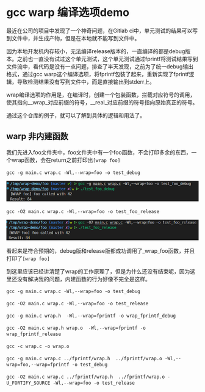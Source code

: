 # gcc warp 编译选项demo

最近在公司的项目中发现了一个神奇问题，在Gitlab ci中，单元测试的结果可以写到文件中，并生成产物，但是在本地就不能写到文件中。

因为本地开发机内存较小，无法编译release版本的，一直编译的都是debug版本。之前也一直没有试过这个单元测试，这个单元测试通过fprintf将测试结果写到文件流中，看代码是没有一点问题，排查了半天发现，之前为了统一debug输出格式，通过gcc warp这个编译选项，将fprintf包装了起来，重新实现了fprintf逻辑，导致检测结果没有写到文件中，而是直接输出到stderr上。

wrap编译选项的作用是，在编译时，创建一个包装函数，拦截对应符号的调用，使其指向__wrap_对应前缀的符号，__real_对应前缀的符号指向原始真正的符号。

通过这个仓库的例子，就可以了解到具体的逻辑和用法了。

## warp 非内建函数
我们先进入foo文件夹中，foo文件夹中有一个foo函数，不会打印多余的东西，一个wrap函数，会在return之前打印出`[wrap foo]`

`gcc -g main.c wrap.c -Wl,--wrap=foo -o test_debug`

![](https://raw.githubusercontent.com/LRainner/Pic/main/img/839e5a042b471fa513a5a14d25010367.png)


`gcc -O2 main.c wrap.c -Wl,--wrap=foo -o test_foo_release`

![](https://raw.githubusercontent.com/LRainner/Pic/main/img/c6f3639f77d99be6386852a6682ff74b.png)

看起来是符合预期的，debug版和release版都成功调用了_wrap_foo函数，并且打印了`[wrap foo]`

到这里应该已经讲清楚了wrap的工作原理了，但是为什么还没有结束呢，因为这里还没有解决我的问题，内建函数的行为好像不完全是这样。

```
gcc -g main.c wrap.c -Wl,--wrap=foo -o test_debug

gcc -O2 main.c wrap.c -Wl,--wrap=foo -o test_release

gcc -g main.c wrap.h  -Wl,--wrap=fprintf -o wrap_fprintf_debug

gcc -O2 main.c wrap.h wrap.o  -Wl,--wrap=fprintf -o wrap_fprintf_release

gcc -c wrap.c -o wrap.o

gcc -g main.c wrap.c ../fprintf/wrap.h  ../fprintf/wrap.o -Wl,--wrap=foo,--wrap=fprintf -o test_debug

gcc -O2 main.c wrap.c ../fprintf/wrap.h  ../fprintf/wrap.o -U_FORTIFY_SOURCE -Wl,--wrap=foo -o test_release

```